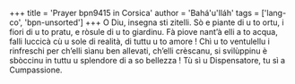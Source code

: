 +++
title = 'Prayer bpn9415 in Corsica'
author = 'Bahá'u'lláh'
tags = ['lang-co', 'bpn-unsorted']
+++
O Diu, insegna sti zitelli. Sò e piante di u to ortu, i fiori di u to pratu, e ròsule di u to giardinu. Fà piove nant’à elli a to acqua, falli luccicà cù u sole di realità, di tuttu u to amore ! Chì u to ventulellu i rinfreschi per ch’elli sìanu ben allevati, ch’elli crèscanu, si svilùppinu è sbòccinu in tuttu u splendore di a so bellezza ! Tù sì u Dispensatore, tu sì a Cumpassione.
